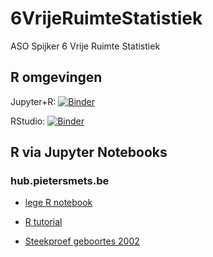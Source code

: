 # 6VrijeRuimteStatistiek
ASO Spijker 6 Vrije Ruimte Statistiek

## R omgevingen

Jupyter+R: [![Binder](https://mybinder.org/badge_logo.svg)](https://mybinder.org/v2/gh/psmsmets/6VrijeRuimteStatistiek/main?labpath=notebooks%2Findex.ipynb)

RStudio: [![Binder](https://mybinder.org/badge_logo.svg)](https://mybinder.org/v2/gh/psmsmets/6VrijeRuimteStatistiek/main?urlpath=rstudio)

## R via Jupyter Notebooks

### hub.pietersmets.be

* [lege R notebook](https://hub.pietersmets.be/hub/user-redirect/git-pull?repo=https%3A%2F%2Fgithub.com%2Fpsmsmets%2F6VrijeRuimteStatistiek&urlpath=tree%2F6VrijeRuimteStatistiek%2Fnotebooks%2Findex.ipynb)

* [R tutorial](https://hub.pietersmets.be/hub/user-redirect/git-pull?repo=https%3A%2F%2Fgithub.com%2Fpsmsmets%2F6VrijeRuimteStatistiek&urlpath=tree%2F6VrijeRuimteStatistiek%2Fnotebooks%2Ftutorial.ipynb)

* [Steekproef geboortes 2002](https://hub.pietersmets.be/hub/user-redirect/git-pull?repo=https%3A%2F%2Fgithub.com%2Fpsmsmets%2F6VrijeRuimteStatistiek&urlpath=tree%2F6VrijeRuimteStatistiek%2Fnotebooks%2Fsteekproef%20geboortes%202002.ipynb)
